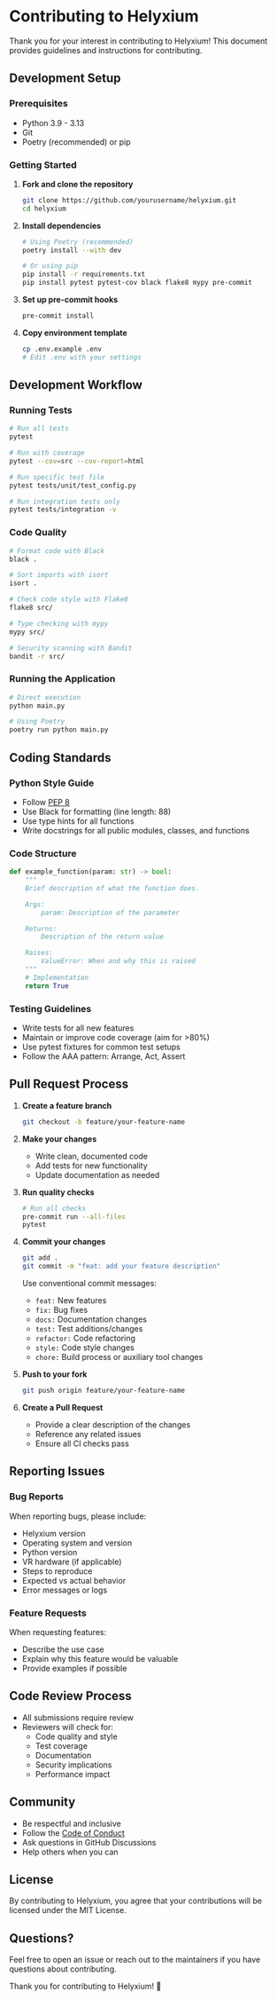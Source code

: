 # Contributing to Helyxium

Thank you for your interest in contributing to Helyxium! This document provides guidelines and instructions for contributing.

## Development Setup

### Prerequisites

- Python 3.9 - 3.13
- Git
- Poetry (recommended) or pip

### Getting Started

1. **Fork and clone the repository**
   ```bash
   git clone https://github.com/yourusername/helyxium.git
   cd helyxium
   ```

2. **Install dependencies**
   ```bash
   # Using Poetry (recommended)
   poetry install --with dev

   # Or using pip
   pip install -r requirements.txt
   pip install pytest pytest-cov black flake8 mypy pre-commit
   ```

3. **Set up pre-commit hooks**
   ```bash
   pre-commit install
   ```

4. **Copy environment template**
   ```bash
   cp .env.example .env
   # Edit .env with your settings
   ```

## Development Workflow

### Running Tests

```bash
# Run all tests
pytest

# Run with coverage
pytest --cov=src --cov-report=html

# Run specific test file
pytest tests/unit/test_config.py

# Run integration tests only
pytest tests/integration -v
```

### Code Quality

```bash
# Format code with Black
black .

# Sort imports with isort
isort .

# Check code style with Flake8
flake8 src/

# Type checking with mypy
mypy src/

# Security scanning with Bandit
bandit -r src/
```

### Running the Application

```bash
# Direct execution
python main.py

# Using Poetry
poetry run python main.py
```

## Coding Standards

### Python Style Guide

- Follow [PEP 8](https://www.python.org/dev/peps/pep-0008/)
- Use Black for formatting (line length: 88)
- Use type hints for all functions
- Write docstrings for all public modules, classes, and functions

### Code Structure

```python
def example_function(param: str) -> bool:
    """
    Brief description of what the function does.

    Args:
        param: Description of the parameter

    Returns:
        Description of the return value

    Raises:
        ValueError: When and why this is raised
    """
    # Implementation
    return True
```

### Testing Guidelines

- Write tests for all new features
- Maintain or improve code coverage (aim for >80%)
- Use pytest fixtures for common test setups
- Follow the AAA pattern: Arrange, Act, Assert

## Pull Request Process

1. **Create a feature branch**
   ```bash
   git checkout -b feature/your-feature-name
   ```

2. **Make your changes**
   - Write clean, documented code
   - Add tests for new functionality
   - Update documentation as needed

3. **Run quality checks**
   ```bash
   # Run all checks
   pre-commit run --all-files
   pytest
   ```

4. **Commit your changes**
   ```bash
   git add .
   git commit -m "feat: add your feature description"
   ```

   Use conventional commit messages:
   - `feat:` New features
   - `fix:` Bug fixes
   - `docs:` Documentation changes
   - `test:` Test additions/changes
   - `refactor:` Code refactoring
   - `style:` Code style changes
   - `chore:` Build process or auxiliary tool changes

5. **Push to your fork**
   ```bash
   git push origin feature/your-feature-name
   ```

6. **Create a Pull Request**
   - Provide a clear description of the changes
   - Reference any related issues
   - Ensure all CI checks pass

## Reporting Issues

### Bug Reports

When reporting bugs, please include:

- Helyxium version
- Operating system and version
- Python version
- VR hardware (if applicable)
- Steps to reproduce
- Expected vs actual behavior
- Error messages or logs

### Feature Requests

When requesting features:

- Describe the use case
- Explain why this feature would be valuable
- Provide examples if possible

## Code Review Process

- All submissions require review
- Reviewers will check for:
  - Code quality and style
  - Test coverage
  - Documentation
  - Security implications
  - Performance impact

## Community

- Be respectful and inclusive
- Follow the [Code of Conduct](CODE_OF_CONDUCT.md)
- Ask questions in GitHub Discussions
- Help others when you can

## License

By contributing to Helyxium, you agree that your contributions will be licensed under the MIT License.

## Questions?

Feel free to open an issue or reach out to the maintainers if you have questions about contributing.

Thank you for contributing to Helyxium! 🚀
